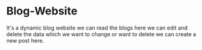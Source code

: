 # Blog-Website
It's a dynamic blog website
we can read the blogs here
we can edit and delete the data which we want to change or want to delete
we can create a new post here.
